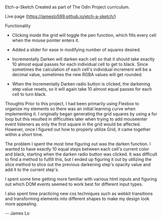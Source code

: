 Etch-a-Sketch
Created as part of The Odin Project curriculum.

Live page (https://jameslo599.github.io/etch-a-sketch/)

Functionality
- Clicking inside the grid will toggle the pen function, which fills every cell when the mouse pointer enters it.

- Added a slider for ease in modifying number of squares desired.

- Incrementally Darken will darken each cell so that it should take exactly 10 almost equal passes for each individual cell to get to black. Since sometimes the calculation of each cell's individual increment will be a decimal value, sometimes the new RGBA values will get rounded.

- When the Incrementally Darken radio button is clicked, the darkening step value resets, so it will again take 10 almost equal passes for each cell to turn black.

Thoughts
Prior to this project, I had been primarily using Flexbox to organize my elements so there was an initial learning curve when implementing it. I originally began generating the grid squares by using a for loop but this resulted in difficulties later when trying to add mouseenter event listeners as only the first square in the grid would be affected. However, once I figured out how to properly utilize Grid, it came together within a short time. 

The problem I spent the most time figuring out was the darken function. I wanted to have exactly 10 equal steps between each cell's current color and black, starting when the darken radio button was clicked. It was difficult to find a method to fulfill this, but I ended up figuring it out by utilizing the slice method to slice out the previous darkening step's opacity value and add it to the current step's.

I spent some time getting more familiar with various html inputs and figuring out which DOM events seemed to work best for different input types.

I also spent time practicing new css techniques such as webkit transitions and transforming elements into different shapes to make my design look more appealing. 

-- James Lo
